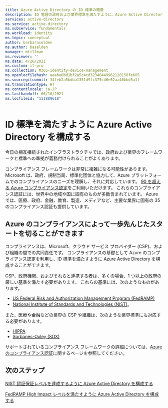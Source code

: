 ```yaml
---
title: Azure Active Directory の ID 標準の概要
description: ID 管理の政府および業界標準を満たすように、Azure Active Directory を構成することができます。
services: active-directory
ms.service: active-directory
ms.subservice: fundamentals
ms.workload: identity
ms.topic: conceptual
author: barbaraselden
ms.author: baselden
manager: mtillman
ms.reviewer: ''
ms.date: 4/26/2021
ms.custom: it-pro
ms.collection: M365-identity-device-management
ms.openlocfilehash: aaabe0bd1bf2a5c4cd32346449962128158fe685
ms.sourcegitcommit: 34feb2a5bdba1351d9fc375c46e62aa40bbd5a1f
ms.translationtype: HT
ms.contentlocale: ja-JP
ms.lasthandoff: 06/10/2021
ms.locfileid: "111889618"
---
```

# <a name="configure-azure-active-directory-to-meet-identity-standards"></a>ID 標準を満たすように Azure Active Directory を構成する

今日の相互接続されたインフラストラクチャでは、政府および業界のフレームワークと標準への準拠が義務付けられることがよくあります。 

コンプライアンス フレームワークは非常に複雑になる可能性があります。 Microsoft は、政府、規制当局、標準化団体と協力して、Azure プラットフォームでのコンプライアンスのニーズを理解し、それに対応しています。 [90 を超える Azure コンプライアンス認定](../../compliance/index.yml)をご利用いただけます。 これらのコンプライアンス認証には、世界中の地域や国に固有のものが多数含まれています。 Azure では、医療、政府、金融、教育、製造、メディアなど、主要な業界に固有の 35 のコンプライアンス認証も提供しています。 

## <a name="azure-compliance-provides-a-head-start"></a>Azure のコンプライアンスによって一歩先んじたスタートを切ることができます

コンプライアンスは、Microsoft、クラウド サービス プロバイダー (CSP)、および組織の間での共同責任です。 コンプライアンスの基礎として Azure のコンプライアンス認定を利用し、ID 標準を満たすように Azure Active Directory を構成することができます。

CSP、政府機関、およびそれらと連携する者は、多くの場合、1 つ以上の政府の厳しい基準を満たす必要があります。 これらの基準には、次のようなものがあります。
* [US Federal Risk and Authorization Management Program (FedRAMP)](/azure/compliance/offerings/offering-fedramp)
* [National Institute of Standards and Technologies (NIST)](/azure/compliance/offerings/offering-nist-800-53)。

また、医療や金融などの業界の CSP や組織は、次のような業界標準にも対応する必要があります。 
* [HIPPA](/azure/compliance/offerings/offering-hipaa-us)
* [Sorbanes-Oxley (SOX)](/azure/compliance/offerings/offering-sox-us)

サポートされているコンプライアンス フレームワークの詳細については、[Azure のコンプライアンス認証](/azure/compliance/offerings/)に関するページを参照してください。

## <a name="next-steps"></a>次のステップ

[NIST 認証保証レベルを達成するように Azure Active Directory を構成する](nist-overview.md)

[FedRAMP High Impact レベルを満たすように Azure Active Directory を構成する](configure-azure-active-directory-for-fedramp-high-impact.md)